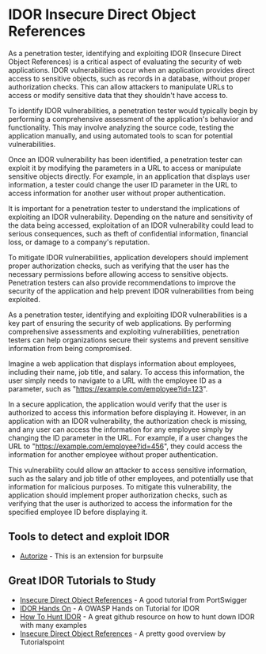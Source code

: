 # IDOR Insecure Direct Object References

As a penetration tester, identifying and exploiting IDOR (Insecure Direct Object References) is a critical aspect of evaluating the security of web applications. IDOR vulnerabilities occur when an application provides direct access to sensitive objects, such as records in a database, without proper authorization checks. This can allow attackers to manipulate URLs to access or modify sensitive data that they shouldn't have access to.

To identify IDOR vulnerabilities, a penetration tester would typically begin by performing a comprehensive assessment of the application's behavior and functionality. This may involve analyzing the source code, testing the application manually, and using automated tools to scan for potential vulnerabilities.

Once an IDOR vulnerability has been identified, a penetration tester can exploit it by modifying the parameters in a URL to access or manipulate sensitive objects directly. For example, in an application that displays user information, a tester could change the user ID parameter in the URL to access information for another user without proper authentication.

It is important for a penetration tester to understand the implications of exploiting an IDOR vulnerability. Depending on the nature and sensitivity of the data being accessed, exploitation of an IDOR vulnerability could lead to serious consequences, such as theft of confidential information, financial loss, or damage to a company's reputation.

To mitigate IDOR vulnerabilities, application developers should implement proper authorization checks, such as verifying that the user has the necessary permissions before allowing access to sensitive objects. Penetration testers can also provide recommendations to improve the security of the application and help prevent IDOR vulnerabilities from being exploited.

As a penetration tester, identifying and exploiting IDOR vulnerabilities is a key part of ensuring the security of web applications. By performing comprehensive assessments and exploiting vulnerabilities, penetration testers can help organizations secure their systems and prevent sensitive information from being compromised.

Imagine a web application that displays information about employees, including their name, job title, and salary. To access this information, the user simply needs to navigate to a URL with the employee ID as a parameter, such as "https://example.com/employee?id=123".

In a secure application, the application would verify that the user is authorized to access this information before displaying it. However, in an application with an IDOR vulnerability, the authorization check is missing, and any user can access the information for any employee simply by changing the ID parameter in the URL. For example, if a user changes the URL to "https://example.com/employee?id=456", they could access the information for another employee without proper authentication.

This vulnerability could allow an attacker to access sensitive information, such as the salary and job title of other employees, and potentially use that information for malicious purposes. To mitigate this vulnerability, the application should implement proper authorization checks, such as verifying that the user is authorized to access the information for the specified employee ID before displaying it.

## Tools to detect and exploit IDOR

* [Autorize](https://portswigger.net/bappstore/f9bbac8c4acf4aefa4d7dc92a991af2f) - This is an extension for burpsuite

## Great IDOR Tutorials to Study
* [Insecure Direct Object References](https://portswigger.net/web-security/access-control/idor) - A good tutorial from PortSwigger
* [IDOR Hands On](https://thehackerish.com/idor-tutorial-hands-on-owasp-top-10-training/) - A OWASP Hands on Tutorial for IDOR
* [How To Hunt IDOR](https://github.com/KathanP19/HowToHunt/blob/master/IDOR/IDOR.md) - A great github resource on how to hunt down IDOR with many examples
* [Insecure Direct Object References](https://www.google.com/search?client=firefox-b-1-d&q=IDOR+Tutorials#ip=1) - A pretty good overview by Tutorialspoint

